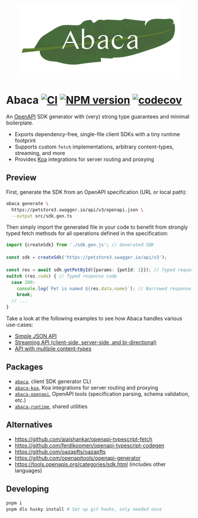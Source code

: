 <p align="center">
  <img src="assets/logo.png" height="200" stype="margin: 2em;"/>
</p>

# Abaca [![CI](https://github.com/opvious/abaca/actions/workflows/ci.yml/badge.svg)](https://github.com/opvious/abaca/actions/workflows/ci.yml) [![NPM version](https://img.shields.io/npm/v/abaca.svg)](https://www.npmjs.com/package/abaca) [![codecov](https://codecov.io/gh/opvious/abaca/branch/main/graph/badge.svg?token=XuV2bcZPjJ)](https://codecov.io/gh/opvious/abaca)

An [OpenAPI][] SDK generator with (very) strong type guarantees and minimal
boilerplate.

+ Exports dependency-free, single-file client SDKs with a tiny runtime footprint
+ Supports custom `fetch` implementations, arbitrary content-types, streaming,
  and more
+ Provides [Koa][] integrations for server routing and proxying


## Preview

First, generate the SDK from an OpenAPI specification (URL or local path):

```sh
abaca generate \
  https://petstore3.swagger.io/api/v3/openapi.json \
  --output src/sdk.gen.ts
```

Then simply import the generated file in your code to benefit from strongly
typed fetch methods for all operations defined in the specification:

```typescript
import {createSdk} from './sdk.gen.js'; // Generated SDK

const sdk = createSdk('https://petstore3.swagger.io/api/v3');

const res = await sdk.getPetById({params: {petId: 1}}); // Typed request
switch (res.code) { // Typed response code
  case 200:
    console.log(`Pet is named ${res.data.name}`); // Narrowed response data type
    break;
  // ...
}
```

Take a look at the following examples to see how Abaca handles various
use-cases:

+ [Simple JSON API](/examples/json)
+ [Streaming API (client-side, server-side, and
  bi-directional)](/examples/streaming)
+ [API with multiple content-types](/examples/multi-content)


## Packages

+ [`abaca`](/packages/abaca), client SDK generator CLI
+ [`abaca-koa`](/packages/abaca-koa), Koa integrations for server routing and
  proxying
+ [`abaca-openapi`](/packages/abaca-openapi), OpenAPI tools (specification
  parsing, schema validation, etc.)
+ [`abaca-runtime`](/packages/abaca-runtime), shared utilities


## Alternatives

+ https://github.com/ajaishankar/openapi-typescript-fetch
+ https://github.com/ferdikoomen/openapi-typescript-codegen
+ https://github.com/oazapfts/oazapfts
+ https://github.com/openapitools/openapi-generator
+ https://tools.openapis.org/categories/sdk.html (includes other languages)


## Developing

```sh
pnpm i
pnpm dlx husky install # Set up git hooks, only needed once
```


[OpenAPI]: https://www.openapis.org/
[Koa]: https://koajs.com/
[string literals]: https://www.typescriptlang.org/docs/handbook/2/everyday-types.html#literal-types
